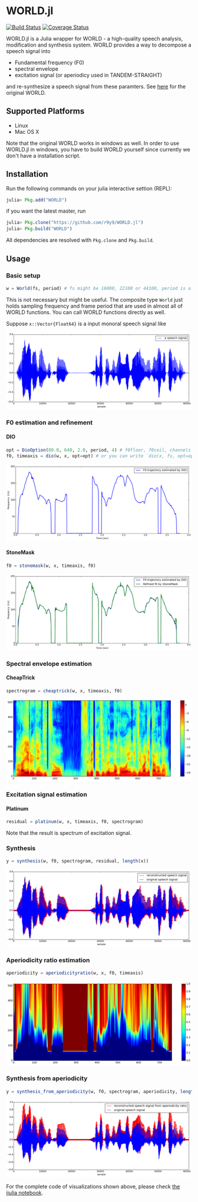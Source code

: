 # WORLD.jl

[![Build Status](https://travis-ci.org/r9y9/WORLD.jl.svg?branch=master)](https://travis-ci.org/r9y9/WORLD.jl)
[![Coverage Status](https://coveralls.io/repos/r9y9/WORLD.jl/badge.svg?branch=master)](https://coveralls.io/r/r9y9/WORLD.jl?branch=master)

WORLD.jl is a Julia wrapper for WORLD - a high-quality speech analysis, modification and synthesis system. WORLD provides a way to decompose a speech signal into

- Fundamental frequency (F0)
- spectral envelope
- excitation signal (or aperiodicy used in TANDEM-STRAIGHT)

and re-synthesize a speech signal from these paramters. See [here](http://ml.cs.yamanashi.ac.jp/world/english/index.html) for the original WORLD.

## Supported Platforms

- Linux
- Mac OS X

Note that the original WORLD works in windows as well. In order to use WORLD.jl in windows, you have to build WORLD yourself since currently we don't have a installation script.

## Installation

Run the following commands on your julia interactive settion (REPL):

```julia
julia> Pkg.add("WORLD")
```

if you want the latest master, run

```julia
julia> Pkg.clone("https://github.com/r9y9/WORLD.jl")
julia> Pkg.build("WORLD")
```

All dependencies are resolved with `Pkg.clone` and `Pkg.build`.

## Usage

### Basic setup

```julia
w = World(fs, period) # fs might be 16000, 22100 or 44100, period is a frame period in msec.
```

This is not necessary but might be useful. The composite type `World` just holds sampling frequency and frame period that are used in almost all of WORLD functions. You can call WORLD functions directly as well.

Suppose `x::Vector{Float64}` is a input monoral speech signal like

![](examples/x.png)

### F0 estimation and refinement

#### DIO

```julia
opt = DioOption(80.0, 640, 2.0, period, 4) # f0floor, f0ceil, channels in octave, period, speed
f0, timeaxis = dio(w, x, opt=opt) # or you can write `dio(x, fs, opt=opt)` without using composite type `World`
```

![](examples/f0_by_dio.png)

#### StoneMask

```julia
f0 = stonemask(w, x, timeaxis, f0)
```

![](examples/f0_refinement.png)

### Spectral envelope estimation

#### CheapTrick

```julia
spectrogram = cheaptrick(w, x, timeaxis, f0)
```

![](examples/envelope_by_cheaptrick.png)

### Excitation signal estimation

#### Platinum

```julia
residual = platinum(w, x, timeaxis, f0, spectrogram)
```

Note that the result is spectrum of excitation signal.

### Synthesis

```julia
y = synthesis(w, f0, spectrogram, residual, length(x))
```

![](examples/synthesis.png)

### Aperiodicity ratio estimation

```julia
aperiodicity = aperiodicityratio(w, x, f0, timeaxis)
```

![](examples/aperiodicity_ratio.png)

### Synthesis from aperiodicity

```julia
y = synthesis_from_aperiodicity(w, f0, spectrogram, aperiodicity, length(x))
```

![](examples/synthesis_from_aperiodicity.png)

For the complete code of visualizations shown above, please check [the ijulia notebook](http://nbviewer.ipython.org/github/r9y9/WORLD.jl/blob/master/examples/Demonstration%20of%20WORLD.jl.ipynb).
